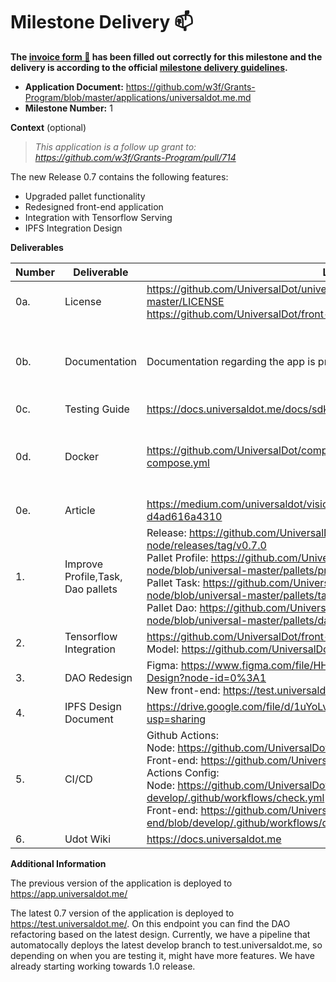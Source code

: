 # Milestone Delivery :mailbox:

**The [invoice form :pencil:](https://docs.google.com/forms/d/e/1FAIpQLSfmNYaoCgrxyhzgoKQ0ynQvnNRoTmgApz9NrMp-hd8mhIiO0A/viewform) has been filled out correctly for this milestone and the delivery is according to the official [milestone delivery guidelines](https://github.com/w3f/Grants-Program/blob/master/docs/milestone-deliverables-guidelines.md).**  

* **Application Document:** https://github.com/w3f/Grants-Program/blob/master/applications/universaldot.me.md
* **Milestone Number:** 1

**Context** (optional)

> *This application is a follow up grant to: https://github.com/w3f/Grants-Program/pull/714*

The new Release 0.7 contains the following features:
- Upgraded pallet functionality
- Redesigned front-end application
- Integration with Tensorflow Serving
- IPFS Integration Design 

**Deliverables**

| Number | Deliverable | Link | Notes |
| ------------- | ------------- | ------------- |------------- |
| 0a. | License|https://github.com/UniversalDot/universal-dot-node/blob/universal-master/LICENSE </br> https://github.com/UniversalDot/front-end/blob/develop/LICENSE.md | ...| 
| 0b.  | Documentation | Documentation regarding the app is provided at: https://docs.universaldot.me/| All substrate code (including tests includes ample inline code documentation)| 
| 0c. | Testing Guide | https://docs.universaldot.me/docs/sdk/Testing | ...| 
| 0d. | Docker |https://github.com/UniversalDot/compose-service/blob/master/docker-compose.yml| Single docker-compose file that starts the node, front-end, IPFS and Tensorflow| 
| 0e. | Article |https://medium.com/universaldot/vision-everything-starts-with-a-why-d4ad616a4310| ...| 
| 1. | Improve Profile,Task, Dao pallets |Release: https://github.com/UniversalDot/universal-dot-node/releases/tag/v0.7.0 <br/> Pallet Profile: https://github.com/UniversalDot/universal-dot-node/blob/universal-master/pallets/profile/src/lib.rs <br/> Pallet Task: https://github.com/UniversalDot/universal-dot-node/blob/universal-master/pallets/task/src/lib.rs <br/> Pallet Dao: https://github.com/UniversalDot/universal-dot-node/blob/universal-master/pallets/dao/src/lib.rs | ...|
| 2. | Tensorflow Integration |https://github.com/UniversalDot/front-end/pull/11/files <br/> Model: https://github.com/UniversalDot/tensorflow| ...| 
| 3. | DAO Redesign |Figma:  https://www.figma.com/file/HHVZfIdNWrKOKNka6gdm5d/Dao-Design?node-id=0%3A1 <br/>  New front-end: https://test.universaldot.me| ...|
| 4. | IPFS Design Document |https://drive.google.com/file/d/1uYoLvdV9r5kaIxKSVCKBcEF5xWb_4ktn/view?usp=sharing| ...|
| 5. | CI/CD |Github Actions: <br/> Node: https://github.com/UniversalDot/universal-dot-node/actions <br/> Front-end: https://github.com/UniversalDot/front-end/actions <br/> Actions Config: <br/> Node: https://github.com/UniversalDot/universal-dot-node/blob/universal-develop/.github/workflows/check.yml <br/> Front-end: https://github.com/UniversalDot/front-end/blob/develop/.github/workflows/deploy.yml | ...|
| 6. | Udot Wiki |https://docs.universaldot.me| ...|

**Additional Information**

The previous version of the application is deployed to https://app.universaldot.me/

The latest 0.7 version of the application is deployed to https://test.universaldot.me/. On this endpoint you can find the DAO refactoring based on the latest design. Currently, we have a pipeline that automatocally deploys the latest develop branch to test.universaldot.me, so depending on when you are testing it, might have more features. We have already starting working towards 1.0 release.

